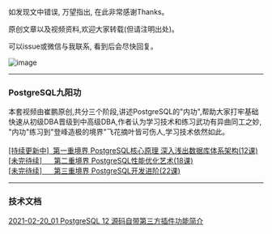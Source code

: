 如发现文中错误, 万望指出, 在此非常感谢Thanks。<br/>

原创文章以及视频资料,欢迎大家转载(但请注明出处)。<br/>

可以issue或微信与我联系, 看到后会尽快回复。<br/>

![image](https://image.baidu.com/search/detail?ct=503316480&z=0&ipn=d&word=postgresql&step_word=&hs=0&pn=0&spn=0&di=83820&pi=0&rn=1&tn=baiduimagedetail&is=0%2C0&istype=2&ie=utf-8&oe=utf-8&in=&cl=2&lm=-1&st=-1&cs=2657638547%2C1216478257&os=3459454979%2C4231320715&simid=3319088657%2C160193752&adpicid=0&lpn=0&ln=1786&fr=&fmq=1613790914867_R&fm=result&ic=0&s=undefined&hd=&latest=&copyright=&se=&sme=&tab=0&width=&height=&face=undefined&ist=&jit=&cg=&bdtype=0&oriquery=&objurl=https%3A%2F%2Fgimg2.baidu.com%2Fimage_search%2Fsrc%3Dhttp%3A%2F%2Fwww.yiper.cn%2Fapp-baidudata%2Fstock%2Fimages%2F46%2Fd7%2F46d73896e4b713a25f3f73832d6fd13e.png%26refer%3Dhttp%3A%2F%2Fwww.yiper.cn%26app%3D2002%26size%3Df9999%2C10000%26q%3Da80%26n%3D0%26g%3D0n%26fmt%3Djpeg%3Fsec%3D1616382917%26t%3Dcd0568dbf3807143986f2da818d671e0&fromurl=ippr_z2C%24qAzdH3FAzdH3Fooo_z%26e3Bytrj6_z%26e3BvgAzdH3Fkwt171wpwAzdH3Fh-r5fp26jfqs%2Bktgw6tjf&gsm=1&rpstart=0&rpnum=0&islist=&querylist=&force=undefined)

* * *
### PostgreSQL九阳功
本套视频由崔鹏原创,共分三个阶段,讲述PostgreSQL的"内功",帮助大家打牢基础<br/>
快速从初级DBA晋级到中高级DBA,作者认为学习技术和练习武功有异曲同工之妙,<br/>
"内功"练习到"登峰造极的境界"飞花摘叶皆可伤人,学习技术依然如此。<br/>
<br/>
<a href='#'>[持续更新中]&nbsp;&nbsp;第一重境界 PostgreSQL核心原理 深入浅出数据库体系架构(12课)<a/><br/>
<a href='#'>[未完待续]&nbsp;&nbsp;&nbsp;&nbsp;&nbsp;&nbsp;第二重境界 PostgreSQL性能优化艺术(18课)<a/><br/>
<a href='#'>[未完待续]&nbsp;&nbsp;&nbsp;&nbsp;&nbsp;&nbsp;第三重境界 PostgreSQL开发进阶(22课)<a/><br/>
* * *
### 技术文档
<a href='https://github.com/cuipengdba/pger/blob/main/tree/202102/20210220_01.md'>2021-02-20_01 PostgreSQL 12 源码自带第三方插件功能简介<a/><br/>
